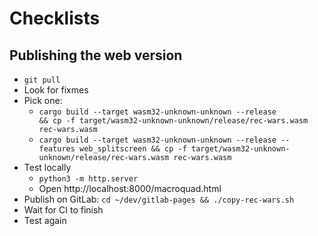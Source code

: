 # Checklists

## Publishing the web version

- `git pull`
- Look for fixmes
- Pick one:
  - `cargo build --target wasm32-unknown-unknown --release                            && cp -f target/wasm32-unknown-unknown/release/rec-wars.wasm rec-wars.wasm`
  - `cargo build --target wasm32-unknown-unknown --release --features web_splitscreen && cp -f target/wasm32-unknown-unknown/release/rec-wars.wasm rec-wars.wasm`
- Test locally
  - `python3 -m http.server`
  - Open http://localhost:8000/macroquad.html
- Publish on GitLab: `cd ~/dev/gitlab-pages && ./copy-rec-wars.sh`
- Wait for CI to finish
- Test again
